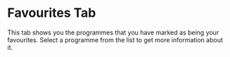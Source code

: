 # Favourites Tab

This tab shows you the programmes that you have marked as being your favourites.
Select a programme from the list to get more information about it.

